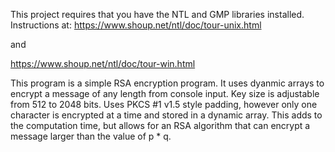 This project requires that you have the NTL and GMP libraries installed.
Instructions at:
https://www.shoup.net/ntl/doc/tour-unix.html

and

https://www.shoup.net/ntl/doc/tour-win.html

This program is a simple RSA encryption program. It uses dyanmic arrays to encrypt a message of any length from console input. Key size is adjustable from 512 to 2048 bits. Uses PKCS #1 v1.5 style padding, however only one character is encrypted at a time and stored in a dynamic array. This adds to the computation time, but allows for an RSA algorithm that can encrypt a message larger than the value of p * q. 
